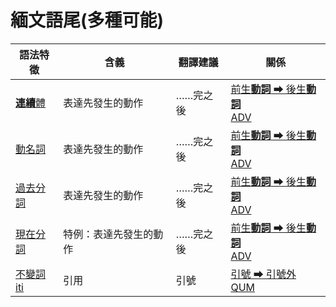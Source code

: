 # 緬文語尾(多種可能)


|語法特徵|含義|翻譯建議|關係|
|-|-|-|-|
|[**連續**體](https://assets-hk.wikipali.org/pali-handbook/zh-Hans/verbal/ger.html)|表達先發生的動作|……完之後|[前生**動詞** ➡ 後生**動詞**<br>ADV](https://assets-hk.wikipali.org/pali-handbook/zh-Hans/basic-relation/abl/abl-coc.html)|
|[動名詞](https://assets-hk.wikipali.org/pali-handbook/zh-Hans/verbal/pp.html)|表達先發生的動作|……完之後|[前生**動詞** ➡ 後生**動詞**<br>ADV](https://assets-hk.wikipali.org/pali-handbook/zh-Hans/basic-relation/abl/abl-coc.html)|
|[過去分詞](https://assets-hk.wikipali.org/pali-handbook/zh-Hans/verbal/pp.html)|表達先發生的動作|……完之後|[前生**動詞** ➡ 後生**動詞**<br>ADV](https://assets-hk.wikipali.org/pali-handbook/zh-Hans/basic-relation/abl/abl-coc.html)|
|[現在分詞](https://assets-hk.wikipali.org/pali-handbook/zh-Hans/verbal/prp.html)|特例：表達先發生的動作|……完之後|[前生**動詞** ➡ 後生**動詞**<br>ADV](https://assets-hk.wikipali.org/pali-handbook/zh-Hans/basic-relation/abl/abl-coc.html)|
|[不變詞iti](https://assets-hk.wikipali.org/pali-handbook/zh-Hans/basic-relation/other/iti.html)|引用|引號|[引號 ➡ 引號外<br>QUM](https://assets-hk.wikipali.org/pali-handbook/zh-Hans/basic-relation/other/iti.html)|
